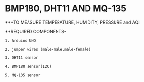# BMP180, DHT11 AND MQ-135

 ***TO MEASURE TEMPERATURE, HUMIDITY, PRESSURE and AQI 

**REQUIRED COMPONENTS-

    1. Arduino UNO

    2. jumper wires (male-male,male-female)

    3. DHT11 sensor

    4. BMP180 sensor(I2C)

    5. MQ-135 sensor
